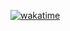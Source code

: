 [![wakatime](https://wakatime.com/badge/github/cdujardin4000/node-api-auth.svg)](https://wakatime.com/badge/github/cdujardin4000/node-api-auth)
